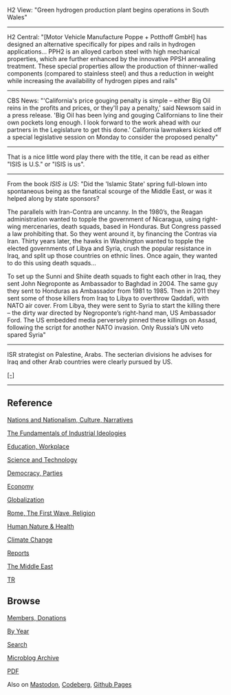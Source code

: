 
H2 View: "Green hydrogen production plant begins operations in South
Wales"

---

H2 Central: "[Motor Vehicle Manufacture Poppe + Potthoff GmbH] has
designed an alternative specifically for pipes and rails in hydrogen
applications... PPH2 is an alloyed carbon steel with high mechanical
properties, which are further enhanced by the innovative PPSH
annealing treatment. These special properties allow the production of
thinner-walled components (compared to stainless steel) and thus a
reduction in weight while increasing the availability of hydrogen
pipes and rails"

---

CBS News: "'California's price gouging penalty is simple – either Big
Oil reins in the profits and prices, or they'll pay a penalty,' said
Newsom said in a press release. 'Big Oil has been lying and gouging
Californians to line their own pockets long enough. I look forward to
the work ahead with our partners in the Legislature to get this done.'
California lawmakers kicked off a special legislative session on
Monday to consider the proposed penalty"

---

That is a nice little word play there with the title, it can be
read as either "ISIS is U.S." or "ISIS is us". 

---

From the book *ISIS is US*: "Did the 'Islamic State' spring full-blown
into spontaneous being as the fanatical scourge of the Middle East, or
was it helped along by state sponsors?

The parallels with Iran-Contra are uncanny. In the 1980’s, the Reagan
administration wanted to topple the government of Nicaragua, using
right-wing mercenaries, death squads, based in Honduras.  But Congress
passed a law prohibiting that. So they went around it, by financing
the Contras via Iran.  Thirty years later, the hawks in Washington
wanted to topple the elected governments of Libya and Syria, crush the
popular resistance in Iraq, and split up those countries on ethnic
lines. Once again, they wanted to do this using death squads...

To set up the Sunni and Shiite death squads to fight each other in
Iraq, they sent John Negroponte as Ambassador to Baghdad in 2004. The
same guy they sent to Honduras as Ambassador from 1981 to 1985. Then
in 2011 they sent some of those killers from Iraq to Libya to
overthrow Qaddafi, with NATO air cover. From Libya, they were sent to
Syria to start the killing there – the dirty war directed by
Negroponte’s right-hand man, US Ambassador Ford.  The US embedded
media perversely pinned these killings on Assad, following the script
for another NATO invasion. Only Russia’s UN veto spared Syria"

---

ISR strategist on Palestine, Arabs. The secterian divisions he advises
for Iraq and other Arab countries were clearly pursued by US. 

[[-]](2023/04/strategy-for-israel-yinon.html)

---

## Reference

[Nations and Nationalism, Culture, Narratives](0119/2013/02/nations-and-nationalism.html)

[The Fundamentals of Industrial Ideologies](0119/2011/04/fundamentals-of-industrial-ideologies.html)

[Education, Workplace](0119/2017/09/education-workplace.html)

[Science and Technology](0119/2018/09/science-technology.html)

[Democracy, Parties](0119/2016/11/democracy.html)

[Economy](2021/01/economy.html)

[Globalization](0119/2018/09/globalization.html)

[Rome, The First Wave, Religion](0119/2017/12/rome.html)

[Human Nature & Health](2020/07/human-nature.html)

[Climate Change](2022/01/climate.html)

[Reports](2021/01/reports.html)

[The Middle East](0119/2019/07/middleeast.html)

[TR](../tr/index.html)

## Browse

[Members, Donations](2022/08/members.html)

[By Year](years.html)

[Search](search.html)

[Microblog Archive](mbl/index.html)

[PDF](https://drive.google.com/uc?export=view&id=1FSi-1MnqXVq_PVTEXzzflwN8-7h92N_R)

Also on 
[Mastodon](https://masto.ai/@muratk3n),
[Codeberg](https://muratk5n.codeberg.page/en/),
[Github Pages](https://muratk5n.github.io/thirdwave/en/)
